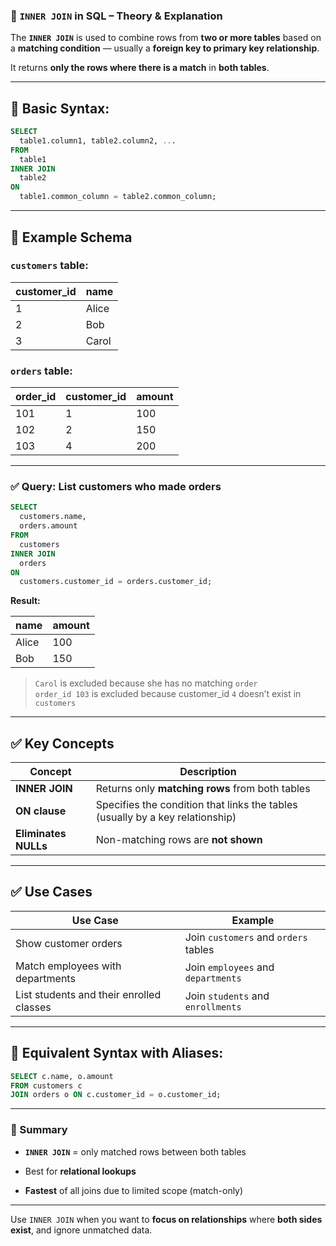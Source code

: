 ### 🔗 `INNER JOIN` in SQL – Theory & Explanation

The **`INNER JOIN`** is used to combine rows from **two or more tables** based on a **matching condition** — usually a **foreign key to primary key relationship**.

It returns **only the rows where there is a match** in **both tables**.

---

## 🔹 **Basic Syntax:**

```sql
SELECT 
  table1.column1, table2.column2, ...
FROM 
  table1
INNER JOIN 
  table2
ON 
  table1.common_column = table2.common_column;
```

---

## 📌 **Example Schema**

### `customers` table:

|customer_id|name|
|---|---|
|1|Alice|
|2|Bob|
|3|Carol|

### `orders` table:

|order_id|customer_id|amount|
|---|---|---|
|101|1|100|
|102|2|150|
|103|4|200|

---

### ✅ Query: List customers who made orders

```sql
SELECT 
  customers.name,
  orders.amount
FROM 
  customers
INNER JOIN 
  orders
ON 
  customers.customer_id = orders.customer_id;
```

**Result:**

|name|amount|
|---|---|
|Alice|100|
|Bob|150|

> `Carol` is excluded because she has no matching `order`  
> `order_id 103` is excluded because customer_id `4` doesn’t exist in `customers`

---

## ✅ **Key Concepts**

|Concept|Description|
|---|---|
|**INNER JOIN**|Returns only **matching rows** from both tables|
|**ON clause**|Specifies the condition that links the tables (usually by a key relationship)|
|**Eliminates NULLs**|Non-matching rows are **not shown**|

---

## ✅ **Use Cases**

|Use Case|Example|
|---|---|
|Show customer orders|Join `customers` and `orders` tables|
|Match employees with departments|Join `employees` and `departments`|
|List students and their enrolled classes|Join `students` and `enrollments`|

---

## 🔁 Equivalent Syntax with Aliases:

```sql
SELECT c.name, o.amount
FROM customers c
JOIN orders o ON c.customer_id = o.customer_id;
```

---

### 🧠 Summary

- **`INNER JOIN`** = only matched rows between both tables
    
- Best for **relational lookups**
    
- **Fastest** of all joins due to limited scope (match-only)
    

---

Use `INNER JOIN` when you want to **focus on relationships** where **both sides exist**, and ignore unmatched data.